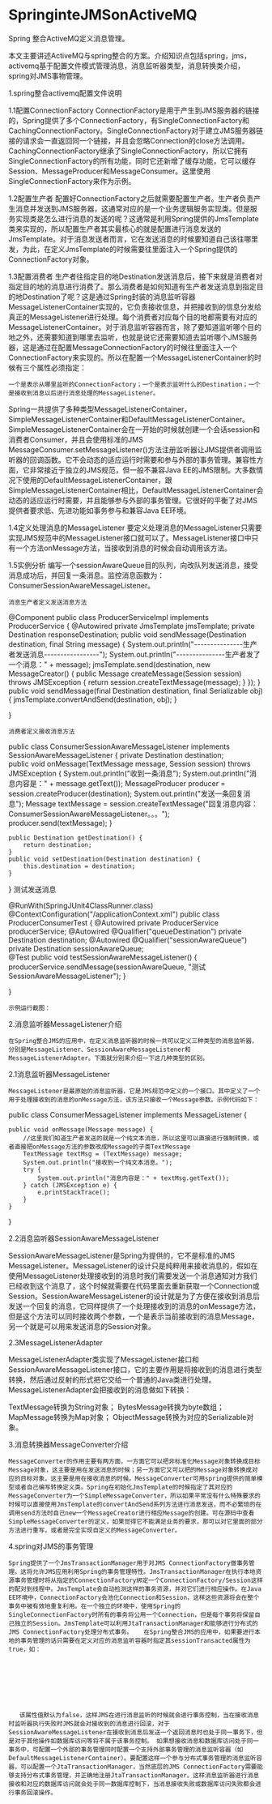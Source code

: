 # SpringinteJMSonActiveMQ
Spring 整合ActiveMQ定义消息管理。

本文主要讲述ActiveMQ与spring整合的方案。介绍知识点包括spring，jms，activemq基于配置文件模式管理消息，消息监听器类型，消息转换类介绍，spring对JMS事物管理。

1.spring整合activemq配置文件说明

1.1配置ConnectionFactory
       ConnectionFactory是用于产生到JMS服务器的链接的，Spring提供了多个ConnectionFactory，有SingleConnectionFactory和CachingConnectionFactory。SingleConnectionFactory对于建立JMS服务器链接的请求会一直返回同一个链接，并且会忽略Connection的close方法调用。CachingConnectionFactory继承了SingleConnectionFactory，所以它拥有SingleConnectionFactory的所有功能，同时它还新增了缓存功能，它可以缓存Session、MessageProducer和MessageConsumer。这里使用SingleConnectionFactory来作为示例。
       
1.2配置生产者
    配置好ConnectionFactory之后就需要配置生产者。生产者负责产生消息并发送到JMS服务器，这通常对应的是一个业务逻辑服务实现类。但是服务实现类是怎么进行消息的发送的呢？这通常是利用Spring提供的JmsTemplate类来实现的，所以配置生产者其实最核心的就是配置进行消息发送的JmsTemplate。对于消息发送者而言，它在发送消息的时候要知道自己该往哪里发，为此，在定义JmsTemplate的时候需要往里面注入一个Spring提供的ConnectionFactory对象。
    
1.3配置消费者
   生产者往指定目的地Destination发送消息后，接下来就是消费者对指定目的地的消息进行消费了。那么消费者是如何知道有生产者发送消息到指定目的地Destination了呢？这是通过Spring封装的消息监听容器MessageListenerContainer实现的，它负责接收信息，并把接收到的信息分发给真正的MessageListener进行处理。每个消费者对应每个目的地都需要有对应的MessageListenerContainer。对于消息监听容器而言，除了要知道监听哪个目的地之外，还需要知道到哪里去监听，也就是说它还需要知道去监听哪个JMS服务器，这是通过在配置MessageConnectionFactory的时候往里面注入一个ConnectionFactory来实现的。所以在配置一个MessageListenerContainer的时候有三个属性必须指定：
   
    一个是表示从哪里监听的ConnectionFactory；一个是表示监听什么的Destination；一个是接收到消息以后进行消息处理的MessageListener。
    
Spring一共提供了多种类型MessageListenerContainer，SimpleMessageListenerContainer和DefaultMessageListenerContainer。SimpleMessageListenerContainer会在一开始的时候就创建一个会话session和消费者Consumer，并且会使用标准的JMS MessageConsumer.setMessageListener()方法注册监听器让JMS提供者调用监听器的回调函数。它不会动态的适应运行时需要和参与外部的事务管理。兼容性方面，它非常接近于独立的JMS规范，但一般不兼容Java EE的JMS限制。大多数情况下使用的DefaultMessageListenerContainer，跟SimpleMessageListenerContainer相比，DefaultMessageListenerContainer会动态的适应运行时需要，并且能够参与外部的事务管理。它很好的平衡了对JMS提供者要求低、先进功能如事务参与和兼容Java EE环境。

1.4定义处理消息的MessageListener
       要定义处理消息的MessageListener只需要实现JMS规范中的MessageListener接口就可以了。MessageListener接口中只有一个方法onMessage方法，当接收到消息的时候会自动调用该方法。
       
1.5实例分析
    编写一个sessionAwareQueue目的队列，向改队列发送消息，接受消息成功后，并回复一条消息。监控消息函数为：ConsumerSessionAwareMessageListener。
    
    消息生产者定义发送消息方法
    
@Component
public class ProducerServiceImpl implements ProducerService {
    @Autowired
    private JmsTemplate jmsTemplate;
    private Destination responseDestination;
    public void sendMessage(Destination destination, final String message) {
        System.out.println("---------------生产者发送消息-----------------");
        System.out.println("---------------生产者发了一个消息：" + message);
        jmsTemplate.send(destination, new MessageCreator() {
            public Message createMessage(Session session) throws JMSException {
                return session.createTextMessage(message);
            }
        });
    }
    public void sendMessage(final Destination destination, final Serializable obj) {
        jmsTemplate.convertAndSend(destination, obj);
    }
    
}

    消费者定义接收消息方法
    
public class ConsumerSessionAwareMessageListener implements
        SessionAwareMessageListener<TextMessage> {
    private Destination destination;    
    public void onMessage(TextMessage message, Session session) throws JMSException {
        System.out.println("收到一条消息");
        System.out.println("消息内容是：" + message.getText());
        MessageProducer producer = session.createProducer(destination);
        System.out.println("发送一条回复消息");
        Message textMessage = session.createTextMessage("回复消息内容：ConsumerSessionAwareMessageListener。。。");
        producer.send(textMessage);
    }

    public Destination getDestination() {
        return destination;
    }
    public void setDestination(Destination destination) {
        this.destination = destination;
    }

}
    测试发送消息
    
@RunWith(SpringJUnit4ClassRunner.class)
@ContextConfiguration("/applicationContext.xml")
public class ProducerConsumerTest {
    @Autowired
    private ProducerService producerService;
    @Autowired
    @Qualifier("queueDestination")
    private Destination destination;
    @Autowired
    @Qualifier("sessionAwareQueue")
    private Destination sessionAwareQueue;    
    @Test
    public void testSessionAwareMessageListener() {
        producerService.sendMessage(sessionAwareQueue, "测试SessionAwareMessageListener");
    }
    
}

    示例运行截图：


2.消息监听器MessageListener介绍

    在Spring整合JMS的应用中，在定义消息监听器的时候一共可以定义三种类型的消息监听器，分别是MessageListener、SessionAwareMessageListener和MessageListenerAdapter。下面就分别来介绍一下这几种类型的区别。
    
2.1消息监听器MessageListener

    MessageListener是最原始的消息监听器，它是JMS规范中定义的一个接口。其中定义了一个用于处理接收到的消息的onMessage方法，该方法只接收一个Message参数。示例代码如下：
    
public class ConsumerMessageListener implements MessageListener {  
   
    public void onMessage(Message message) {  
        //这里我们知道生产者发送的就是一个纯文本消息，所以这里可以直接进行强制转换，或者直接把onMessage方法的参数改成Message的子类TextMessage  
        TextMessage textMsg = (TextMessage) message;  
        System.out.println("接收到一个纯文本消息。");  
        try {  
            System.out.println("消息内容是：" + textMsg.getText());  
        } catch (JMSException e) {  
            e.printStackTrace();  
        }  
    }  
   
}  

2.2消息监听器SessionAwareMessageListener

   SessionAwareMessageListener是Spring为提供的，它不是标准的JMS MessageListener。MessageListener的设计只是纯粹用来接收消息的，假如在使用MessageListener处理接收到的消息时我们需要发送一个消息通知对方我们已经收到这个消息了，这个时候就需要在代码里面去重新获取一个Connection或Session。SessionAwareMessageListener的设计就是为了方便在接收到消息后发送一个回复的消息，它同样提供了一个处理接收到的消息的onMessage方法，但是这个方法可以同时接收两个参数，一个是表示当前接收到的消息Message，另一个就是可以用来发送消息的Session对象。
   
2.3MessageListenerAdapter

MessageListenerAdapter类实现了MessageListener接口和SessionAwareMessageListener接口，它的主要作用是将接收到的消息进行类型转换，然后通过反射的形式把它交给一个普通的Java类进行处理。MessageListenerAdapter会把接收到的消息做如下转换：

TextMessage转换为String对象；
BytesMessage转换为byte数组；
 MapMessage转换为Map对象；
ObjectMessage转换为对应的Serializable对象。

3.消息转换器MessageConverter介绍

    MessageConverter的作用主要有两方面，一方面它可以把非标准化Message对象转换成目标Message对象，这主要是用在发送消息的时候；另一方面它又可以把的Message对象转换成对应的目标对象，这主要是用在接收消息的时候。MessageConverter可用spring提供的简单模型或者自己编写转换定义类。Spring在初始化JmsTemplate的时候指定了其对应的MessageConverter为一个SimpleMessageConverter，所以如果平常没有什么特殊要求的时候可以直接使用JmsTemplate的convertAndSend系列方法进行消息发送，而不必繁琐的在调用send方法时自己new一个MessageCreator进行相应Message的创建。可在源码中查看SimpleMessageConverter的定义，如果觉得它不能满足业务的要求，那可以对它里面的部分方法进行重写，或者是完全实现自定义的MessageConverter。

4.spring对JMS的事务管理

    Spring提供了一个JmsTransactionManager用于对JMS ConnectionFactory做事务管理。这将允许JMS应用利用Spring的事务管理特性。JmsTransactionManager在执行本地资源事务管理时将从指定的ConnectionFactory绑定一个ConnectionFactory/Session这样的配对到线程中。JmsTemplate会自动检测这样的事务资源，并对它们进行相应操作。在Java EE环境中，ConnectionFactory会池化Connection和Session，这样这些资源将会在整个事务中被有效地重复利用。在一个独立的环境中，使用Spring的SingleConnectionFactory时所有的事务将公用一个Connection，但是每个事务将保留自己独立的Session。JmsTemplate可以利用JtaTransactionManager和能够进行分布式的 JMS ConnectionFactory处理分布式事务。   在Spring整合JMS的应用中，如果要进行本地的事务管理的话只需要在定义对应的消息监听容器时指定其sessionTransacted属性为true，如：

<bean id="jmsContainer"  
    class="org.springframework.jms.listener.DefaultMessageListenerContainer">  
    <property name="connectionFactory" ref="connectionFactory" />  
    <property name="destination" ref="queueDestination" />  
    <property name="messageListener" ref="consumerMessageListener" />  
    <property name="sessionTransacted" value="true"/>  
</bean>  

       该属性值默认为false，这样JMS在进行消息监听的时候就会进行事务控制，当在接收消息时监听器执行失败时JMS就会对接收到的消息进行回滚，对于SessionAwareMessageListener在接收到消息后发送一个返回消息时也处于同一事务下，但是对于其他操作如数据库访问等将不属于该事务控制。 如果想接收消息和数据库访问处于同一事务中，可配置一个外部的事务管理同时配置一个支持外部事务管理的消息监听容器（如DefaultMessageListenerContainer）。要配置这样一个参与分布式事务管理的消息监听容器，可以配置一个JtaTransactionManager，当然底层的JMS ConnectionFactory需要能够支持分布式事务管理，并正确地注册JtaTransactionManager。这样消息监听器进行消息接收和对应的数据库访问就会处于同一数据库控制下，当消息接收失败或数据库访问失败都会进行事务回滚操作。
